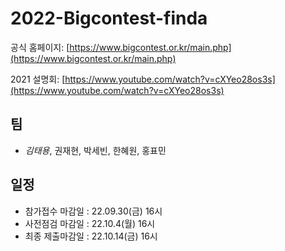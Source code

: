 # 2022-Bigcontest-finda

공식 홈페이지: [https://www.bigcontest.or.kr/main.php](https://www.bigcontest.or.kr/main.php)

2021 설명회: [https://www.youtube.com/watch?v=cXYeo28os3s](https://www.youtube.com/watch?v=cXYeo28os3s)

## 팀

- *김태용*, 권재현, 박세빈, 한혜원, 홍표민

## 일정

- 참가접수 마감일 : 22.09.30(금) 16시
- 사전점검 마감일 : 22.10.4(월) 16시
- 최종 제출마감일 : 22.10.14(금) 16시
